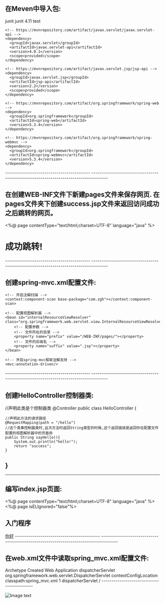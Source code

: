 在Meven中导入包:
-------------------------------------------
<dependencies>
    <dependency>
      <groupId>junit</groupId>
      <artifactId>junit</artifactId>
      <version>4.11</version>
      <scope>test</scope>
    </dependency>

    <!-- https://mvnrepository.com/artifact/javax.servlet/javax.servlet-api -->
    <dependency>
      <groupId>javax.servlet</groupId>
      <artifactId>javax.servlet-api</artifactId>
      <version>4.0.1</version>
      <scope>provided</scope>
    </dependency>

    <!-- https://mvnrepository.com/artifact/javax.servlet.jsp/jsp-api -->
    <dependency>
      <groupId>javax.servlet.jsp</groupId>
      <artifactId>jsp-api</artifactId>
      <version>2.2</version>
      <scope>provided</scope>
    </dependency>

    <!-- https://mvnrepository.com/artifact/org.springframework/spring-web -->
    <dependency>
      <groupId>org.springframework</groupId>
      <artifactId>spring-web</artifactId>
      <version>5.3.4</version>
    </dependency>

    <!-- https://mvnrepository.com/artifact/org.springframework/spring-webmvc -->
    <dependency>
      <groupId>org.springframework</groupId>
      <artifactId>spring-webmvc</artifactId>
      <version>5.3.4</version>
    </dependency>

  </dependencies>
-------------------------------------------
--------------------------------------------------------------------------------------



在创建WEB-INF文件下新建pages文件来保存网页.
在pages文件夹下创建success.jsp文件来返回访问成功之后跳转的网页。
-------------------------------------------
<%@ page contentType="text/html;charset=UTF-8" language="java" %>
<html>
<head>
    <title>成功!</title>
</head>
<body>
    <h1>成功跳转!</h1>
</body>
</html>
-------------------------------------------
--------------------------------------------------------------------------------------



创建spring-mvc.xml配置文件:
-------------------------------------------
<?xml version="1.0" encoding="UTF-8"?>
<beans xmlns="http://www.springframework.org/schema/beans"
       xmlns:xsi="http://www.w3.org/2001/XMLSchema-instance"
       xmlns:context="http://www.springframework.org/schema/context"
       xmlns:mvc="http://www.springframework.org/schema/mvc"
       xsi:schemaLocation="http://www.springframework.org/schema/beans http://www.springframework.org/schema/beans/spring-beans.xsd http://www.springframework.org/schema/context https://www.springframework.org/schema/context/spring-context.xsd http://www.springframework.org/schema/cache http://www.springframework.org/schema/cache/spring-cache.xsd http://www.springframework.org/schema/mvc https://www.springframework.org/schema/mvc/spring-mvc.xsd">

    <!-- 开启注解扫描 -->
    <context:component-scan base-package="com.zgh"></context:component-scan>

    <!-- 配置视图解析器 -->
    <bean id="internalResourceViewResolver" class="org.springframework.web.servlet.view.InternalResourceViewResolver">
        <!-- 配置参数 -->
        <!-- 文件所在的目录 -->
        <property name="prefix" value="/WEB-INF/pages/"></property>
        <!-- 文件的后缀名 -->
        <property name="suffix" value=".jsp"></property>
    </bean>

    <!-- 开启spring-mvc框架注解支持 -->
    <mvc:annotation-driven/>
</beans>
-------------------------------------------
--------------------------------------------------------------------------------------



创建HelloController控制器类:
-------------------------------------------
//声明此类是个控制器类
@Controller
public class HelloController {

    //声明此方法的请求路径
    @RequestMapping(path = "/hello")
    //这个类事控制器类时,且次方法时返回String类型的时候,这个返回值就是返回你在配置文件配置的视图解析器中的页面命
    public String sayHello(){
        System.out.println("hello!");
        return "success";
    }

}
-------------------------------------------
--------------------------------------------------------------------------------------



编写index.jsp页面:
-------------------------------------------
<%@ page contentType="text/html;charset=UTF-8" language="java" %>
<%@ page isELIgnored="false"%>
<html>
    <head>
        <title>你好!</title>
    </head>
    <body>
        <h2>入门程序</h2>
        <a href="hello">你好</a>
    </body>
</html>
-------------------------------------------
--------------------------------------------------------------------------------------



在web.xml文件中读取spring_mvc.xml配置文件:
-------------------------------------------
<!DOCTYPE web-app PUBLIC
 "-//Sun Microsystems, Inc.//DTD Web Application 2.3//EN"
 "http://java.sun.com/dtd/web-app_2_3.dtd" >

<web-app>
  <display-name>Archetype Created Web Application</display-name>
  
  <servlet>
    <servlet-name>dispatcherServlet</servlet-name>
    <servlet-class>org.springframework.web.servlet.DispatcherServlet</servlet-class>
    <init-param>
      <!-- 配置上方声明类中的属性. -->
      <!-- contextConfigLocation参数为加载配置文件的属性 -->
      <param-name>contextConfigLocation</param-name>
      <param-value>classpath:spring_mvc.xml</param-value>
    </init-param>
	<!-- 在服务器启动时加载此servlet -->
    <load-on-startup>1</load-on-startup>
  </servlet>

  <servlet-mapping>
    <servlet-name>dispatcherServlet</servlet-name>
	<!-- 声明/表示拦截所有请求 -->
    <url-pattern>/</url-pattern>
  </servlet-mapping>
  
</web-app>
-------------------------------------------


![Image text](https://gitee.com/rookie-3306/study_notes/blob/main/JavaSpring/MVC/mvc%E7%9A%84%E6%89%A7%E8%A1%8C%E8%BF%87%E7%A8%8B.png)